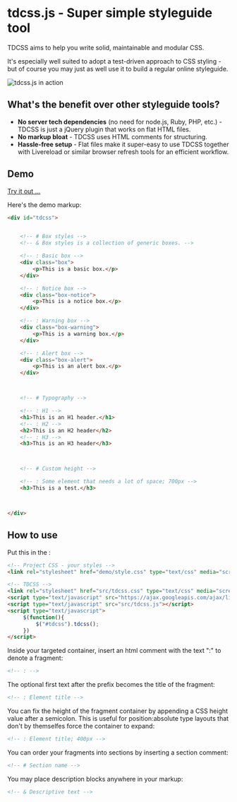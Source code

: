 tdcss.js - Super simple styleguide tool
================

TDCSS aims to help you write solid, maintainable and modular CSS.

It's especially well suited to adopt a test-driven approach to CSS styling - but of course you may just as well use it to build a regular online styleguide.

![tdcss.js in action](https://dl.dropbox.com/u/2886688/web/tdcss.js/demo/preview.png)

What's the benefit over other styleguide tools?
---
- **No server tech dependencies** (no need for node.js, Ruby, PHP, etc.) - TDCSS is just a jQuery plugin that works on flat HTML files.
- **No markup bloat** - TDCSS uses HTML comments for structuring.
- **Hassle-free setup** - Flat files make it super-easy to use TDCSS together with Livereload or similar browser refresh tools for an efficient workflow.


Demo
---

[Try it out ...](https://dl.dropbox.com/u/2886688/web/tdcss.js/index.html "TDCSS.js demo")


Here's the demo markup:
```html
<div id="tdcss">


	<!-- # Box styles -->
	<!-- & Box styles is a collection of generic boxes. -->

	<!-- : Basic box -->
	<div class="box">
	    <p>This is a basic box.</p>
	</div>

	<!-- : Notice box -->
	<div class="box-notice">
	    <p>This is a notice box.</p>
	</div>

	<!-- : Warning box -->
	<div class="box-warning">
	    <p>This is a warning box.</p>
	</div>

	<!-- : Alert box -->
	<div class="box-alert">
	    <p>This is an alert box.</p>
	</div>



	<!-- # Typography -->

	<!-- : H1 -->
	<h1>This is an H1 header.</h1>
	<!-- : H2 -->
	<h2>This is an H2 header</h2>
	<!-- : H3 -->
	<h3>This is an H3 header</h3>



	<!-- # Custom height -->

	<!-- : Some element that needs a lot of space; 700px -->
	<h3>This is a test.</h3>



</div>
```


How to use
---

Put this in the <head>:
```html
<!-- Project CSS - your styles -->
<link rel="stylesheet" href="demo/style.css" type="text/css" media="screen">

<!-- TDCSS -->
<link rel="stylesheet" href="src/tdcss.css" type="text/css" media="screen">
<script type="text/javascript" src="https://ajax.googleapis.com/ajax/libs/jquery/1.8.1/jquery.min.js"></script>
<script type="text/javascript" src="src/tdcss.js"></script>
<script type="text/javascript">
     $(function(){
         $("#tdcss").tdcss();
     })
</script>
```

Inside your targeted container, insert an html comment with the text ":" to denote a fragment:
```html
<!-- : -->
```

The optional first text after the prefix becomes the title of the fragment:
```html
<!-- : Element title -->
```

You can fix the height of the fragment container by appending a CSS height value after a semicolon.
This is useful for position:absolute type layouts that don't by themselfes force the container to expand:
```html
<!-- : Element title; 400px -->
```

You can order your fragments into sections by inserting a section comment:
```html
<!-- # Section name -->
```

You may place description blocks anywhere in your markup:
```html
<!-- & Descriptive text -->
```